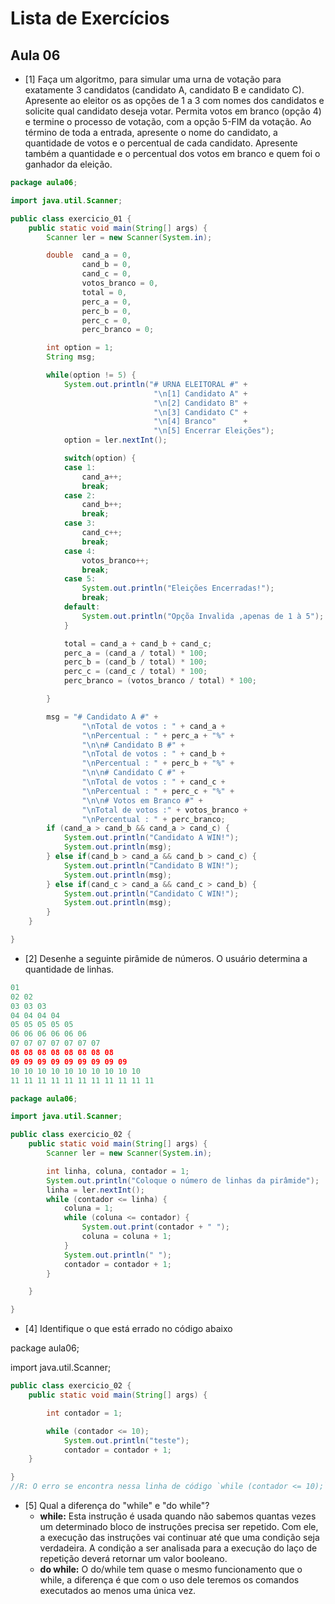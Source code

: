 # Lista de Exercícios #

## Aula 06 ##

 + [1] Faça um algoritmo, para simular uma urna de votação para exatamente 3
candidatos (candidato A, candidato B e candidato C).  Apresente ao eleitor os as
opções de 1 a 3 com nomes dos candidatos e solicite qual candidato deseja votar.
Permita votos em branco (opção 4) e termine o processo de votação, com a
opção 5-FIM da votação. Ao término de toda a entrada, apresente o nome do
candidato, a quantidade de votos e o percentual de cada candidato. Apresente
também a quantidade e o percentual dos votos em branco e quem foi o ganhador
da eleição.

```java
package aula06;

import java.util.Scanner;

public class exercicio_01 {
	public static void main(String[] args) {
		Scanner ler = new Scanner(System.in);

		double  cand_a = 0,
				cand_b = 0,
				cand_c = 0,
				votos_branco = 0,
				total = 0,
				perc_a = 0,
				perc_b = 0,
				perc_c = 0,
				perc_branco = 0;

		int option = 1;
		String msg;

		while(option != 5) {
			System.out.println("# URNA ELEITORAL #" +
								"\n[1] Candidato A" +
								"\n[2] Candidato B" +
								"\n[3] Candidato C" +
								"\n[4] Branco" 	  	+
								"\n[5] Encerrar Eleições");
			option = ler.nextInt();

			switch(option) {
			case 1:
				cand_a++;
				break;
			case 2:
				cand_b++;
				break;
			case 3:
				cand_c++;
				break;
			case 4:
				votos_branco++;
				break;
			case 5:
				System.out.println("Eleições Encerradas!");
				break;
			default:
				System.out.println("Opçõa Invalida ,apenas de 1 à 5");
			}

			total = cand_a + cand_b + cand_c;
			perc_a = (cand_a / total) * 100;
			perc_b = (cand_b / total) * 100;
			perc_c = (cand_c / total) * 100;
			perc_branco = (votos_branco / total) * 100;

		}

		msg = "# Candidato A #" +
				"\nTotal de votos : " + cand_a +
				"\nPercentual : " + perc_a + "%" +
				"\n\n# Candidato B #" +
				"\nTotal de votos : " + cand_b +
				"\nPercentual : " + perc_b + "%" +
				"\n\n# Candidato C #" +
				"\nTotal de votos : " + cand_c +
				"\nPercentual : " + perc_c + "%" +
				"\n\n# Votos em Branco #" +
				"\nTotal de votos :" + votos_branco +
				"\nPercentual : " + perc_branco;
		if (cand_a > cand_b && cand_a > cand_c) {
			System.out.println("Candidato A WIN!");
			System.out.println(msg);
		} else if(cand_b > cand_a && cand_b > cand_c) {
			System.out.println("Candidato B WIN!");
			System.out.println(msg);
		} else if(cand_c > cand_a && cand_c > cand_b) {
			System.out.println("Candidato C WIN!");
			System.out.println(msg);
		}
	}

}
```
 + [2] Desenhe a seguinte pirâmide de números. O usuário determina a quantidade de linhas.

```java
01
02 02
03 03 03
04 04 04 04
05 05 05 05 05
06 06 06 06 06 06
07 07 07 07 07 07 07
08 08 08 08 08 08 08 08
09 09 09 09 09 09 09 09 09
10 10 10 10 10 10 10 10 10 10
11 11 11 11 11 11 11 11 11 11 11
```

```java
package aula06;

import java.util.Scanner;

public class exercicio_02 {
	public static void main(String[] args) {
		Scanner ler = new Scanner(System.in);

		int linha, coluna, contador = 1;
		System.out.println("Coloque o número de linhas da pirâmide");
		linha = ler.nextInt();
		while (contador <= linha) {
			coluna = 1;
			while (coluna <= contador) {
				System.out.print(contador + " ");
				coluna = coluna + 1;
			}
			System.out.println(" ");
			contador = contador + 1;
		}

	}

}
```
 + [4] Identifique o que está errado no código abaixo

package aula06;

import java.util.Scanner;

```java
public class exercicio_02 {
	public static void main(String[] args) {

		int contador = 1;

		while (contador <= 10);
			System.out.println("teste");
			contador = contador + 1;
	}

}
//R: O erro se encontra nessa linha de código `while (contador <= 10);`
```

 + [5] Qual a diferença do "while" e "do while"?
 	* **while:** Esta instrução é usada quando não sabemos quantas vezes um determinado bloco de instruções precisa ser repetido. Com ele, a execução das instruções vai continuar até que uma condição seja verdadeira. A condição a ser analisada para a execução do laço de repetição deverá retornar um valor booleano.
 	* **do while:** O do/while tem quase o mesmo funcionamento que o while, a diferença é que com o uso dele teremos os comandos executados ao menos uma única vez.